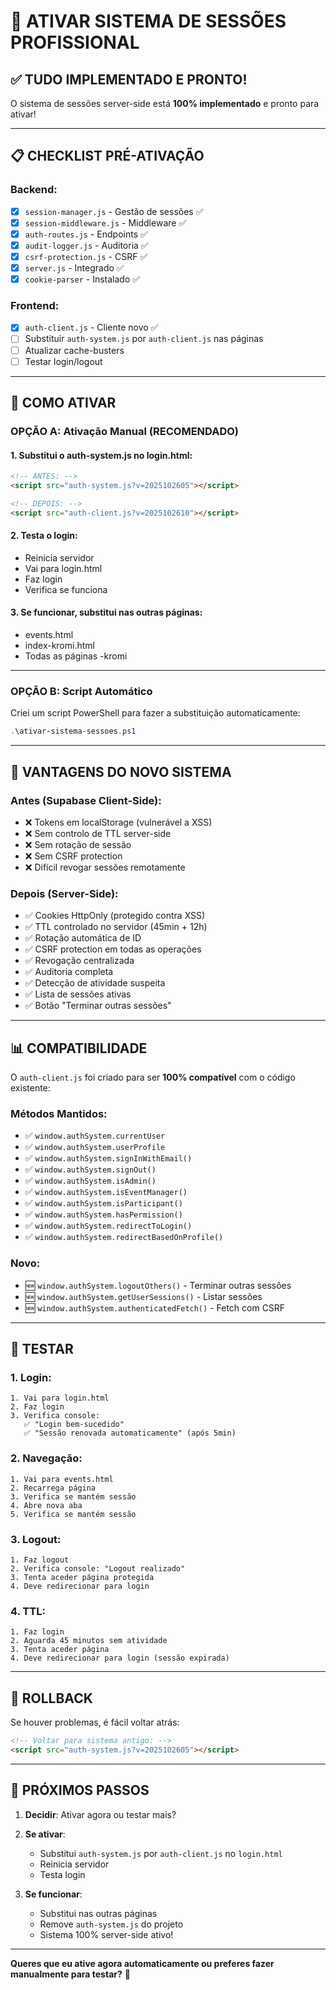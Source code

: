 # 🚀 ATIVAR SISTEMA DE SESSÕES PROFISSIONAL

## ✅ TUDO IMPLEMENTADO E PRONTO!

O sistema de sessões server-side está **100% implementado** e pronto para ativar!

---

## 📋 CHECKLIST PRÉ-ATIVAÇÃO

### **Backend:**
- [x] `session-manager.js` - Gestão de sessões ✅
- [x] `session-middleware.js` - Middleware ✅
- [x] `auth-routes.js` - Endpoints ✅
- [x] `audit-logger.js` - Auditoria ✅
- [x] `csrf-protection.js` - CSRF ✅
- [x] `server.js` - Integrado ✅
- [x] `cookie-parser` - Instalado ✅

### **Frontend:**
- [x] `auth-client.js` - Cliente novo ✅
- [ ] Substituir `auth-system.js` por `auth-client.js` nas páginas
- [ ] Atualizar cache-busters
- [ ] Testar login/logout

---

## 🔧 COMO ATIVAR

### **OPÇÃO A: Ativação Manual (RECOMENDADO)**

#### **1. Substitui o auth-system.js no login.html:**

```html
<!-- ANTES: -->
<script src="auth-system.js?v=2025102605"></script>

<!-- DEPOIS: -->
<script src="auth-client.js?v=2025102610"></script>
```

#### **2. Testa o login:**
- Reinicia servidor
- Vai para login.html
- Faz login
- Verifica se funciona

#### **3. Se funcionar, substitui nas outras páginas:**
- events.html
- index-kromi.html
- Todas as páginas -kromi

---

### **OPÇÃO B: Script Automático**

Criei um script PowerShell para fazer a substituição automaticamente:

```powershell
.\ativar-sistema-sessoes.ps1
```

---

## 🎯 VANTAGENS DO NOVO SISTEMA

### **Antes (Supabase Client-Side):**
- ❌ Tokens em localStorage (vulnerável a XSS)
- ❌ Sem controlo de TTL server-side
- ❌ Sem rotação de sessão
- ❌ Sem CSRF protection
- ❌ Difícil revogar sessões remotamente

### **Depois (Server-Side):**
- ✅ Cookies HttpOnly (protegido contra XSS)
- ✅ TTL controlado no servidor (45min + 12h)
- ✅ Rotação automática de ID
- ✅ CSRF protection em todas as operações
- ✅ Revogação centralizada
- ✅ Auditoria completa
- ✅ Detecção de atividade suspeita
- ✅ Lista de sessões ativas
- ✅ Botão "Terminar outras sessões"

---

## 📊 COMPATIBILIDADE

O `auth-client.js` foi criado para ser **100% compatível** com o código existente:

### **Métodos Mantidos:**
- ✅ `window.authSystem.currentUser`
- ✅ `window.authSystem.userProfile`
- ✅ `window.authSystem.signInWithEmail()`
- ✅ `window.authSystem.signOut()`
- ✅ `window.authSystem.isAdmin()`
- ✅ `window.authSystem.isEventManager()`
- ✅ `window.authSystem.isParticipant()`
- ✅ `window.authSystem.hasPermission()`
- ✅ `window.authSystem.redirectToLogin()`
- ✅ `window.authSystem.redirectBasedOnProfile()`

### **Novo:**
- 🆕 `window.authSystem.logoutOthers()` - Terminar outras sessões
- 🆕 `window.authSystem.getUserSessions()` - Listar sessões
- 🆕 `window.authSystem.authenticatedFetch()` - Fetch com CSRF

---

## 🧪 TESTAR

### **1. Login:**
```
1. Vai para login.html
2. Faz login
3. Verifica console:
   ✅ "Login bem-sucedido"
   ✅ "Sessão renovada automaticamente" (após 5min)
```

### **2. Navegação:**
```
1. Vai para events.html
2. Recarrega página
3. Verifica se mantém sessão
4. Abre nova aba
5. Verifica se mantém sessão
```

### **3. Logout:**
```
1. Faz logout
2. Verifica console: "Logout realizado"
3. Tenta aceder página protegida
4. Deve redirecionar para login
```

### **4. TTL:**
```
1. Faz login
2. Aguarda 45 minutos sem atividade
3. Tenta aceder página
4. Deve redirecionar para login (sessão expirada)
```

---

## 🚨 ROLLBACK

Se houver problemas, é fácil voltar atrás:

```html
<!-- Voltar para sistema antigo: -->
<script src="auth-system.js?v=2025102605"></script>
```

---

## 📝 PRÓXIMOS PASSOS

1. **Decidir**: Ativar agora ou testar mais?

2. **Se ativar**:
   - Substitui `auth-system.js` por `auth-client.js` no `login.html`
   - Reinicia servidor
   - Testa login

3. **Se funcionar**:
   - Substitui nas outras páginas
   - Remove `auth-system.js` do projeto
   - Sistema 100% server-side ativo!

---

**Queres que eu ative agora automaticamente ou preferes fazer manualmente para testar?** 🤔

